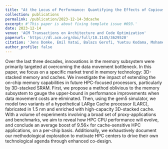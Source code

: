 ```yaml
---
title: "At the Locus of Performance: Quantifying the Effects of Copious 3D-Stacked Cache on HPC Workloads"
collection: publications
permalink: /publication/2023-12-14-3dcache
excerpt: #'This paper is about fixing template issue #693.'
date: 2023-12-14
venue: 'ACM Transactions on Architecture and Code Optimization'
paperurl: 'https://dl.acm.org/doi/full/10.1145/3629520'
citation: 'Jens Domke, Emil Vatai, Balazs Gerofi, Yuetsu Kodama, Mohamed Wahib, Artur Podobas, Sparsh Mittal, Miquel Pericàs, Lingqi Zhang, Peng Chen, Aleksandr Drozd, and Satoshi Matsuoka. 2023. At the Locus of Performance: Quantifying the Effects of Copious 3D-Stacked Cache on HPC Workloads. ACM Trans. Archit. Code Optim. 20, 4, Article 57 (December 2023), 26 pages. https://doi.org/10.1145/3629520.'
author_profile: false
---
```


Over the last three decades, innovations in the memory subsystem were primarily targeted at overcoming the data movement bottleneck. In this paper, we focus on a specific market trend in memory technology: 3D-stacked memory and caches. We investigate the impact of extending the on-chip memory capabilities in future HPC-focused processors, particularly by 3D-stacked SRAM. First, we propose a method oblivious to the memory subsystem to gauge the upper-bound in performance improvements when data movement costs are eliminated. Then, using the gem5 simulator, we model two variants of a hypothetical LARge Cache processor (LARC), fabricated in 1.5 nm and enriched with high-capacity 3D-stacked cache. With a volume of experiments involving a broad set of proxy-applications and benchmarks, we aim to reveal how HPC CPU performance will evolve, and conclude an average boost of 9.56× for cache-sensitive HPC applications, on a per-chip basis. Additionally, we exhaustively document our methodological exploration to motivate HPC centers to drive their own technological agenda through enhanced co-design.
